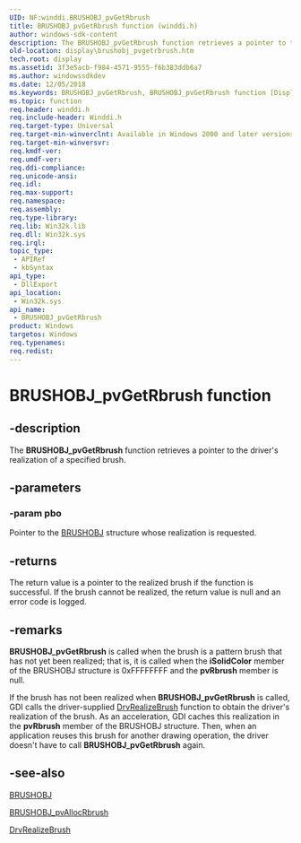 ```yaml
---
UID: NF:winddi.BRUSHOBJ_pvGetRbrush
title: BRUSHOBJ_pvGetRbrush function (winddi.h)
author: windows-sdk-content
description: The BRUSHOBJ_pvGetRbrush function retrieves a pointer to the driver's realization of a specified brush.
old-location: display\brushobj_pvgetrbrush.htm
tech.root: display
ms.assetid: 3f3e5acb-f984-4571-9555-f6b383ddb6a7
ms.author: windowssdkdev
ms.date: 12/05/2018
ms.keywords: BRUSHOBJ_pvGetRbrush, BRUSHOBJ_pvGetRbrush function [Display Devices], display.brushobj_pvgetrbrush, gdifncs_a19def34-749c-4e98-b03e-1b35f4e1f761.xml, winddi/BRUSHOBJ_pvGetRbrush
ms.topic: function
req.header: winddi.h
req.include-header: Winddi.h
req.target-type: Universal
req.target-min-winverclnt: Available in Windows 2000 and later versions of the Windows operating systems.
req.target-min-winversvr: 
req.kmdf-ver: 
req.umdf-ver: 
req.ddi-compliance: 
req.unicode-ansi: 
req.idl: 
req.max-support: 
req.namespace: 
req.assembly: 
req.type-library: 
req.lib: Win32k.lib
req.dll: Win32k.sys
req.irql: 
topic_type:
 - APIRef
 - kbSyntax
api_type:
 - DllExport
api_location:
 - Win32k.sys
api_name:
 - BRUSHOBJ_pvGetRbrush
product: Windows
targetos: Windows
req.typenames: 
req.redist: 
---
```


# BRUSHOBJ_pvGetRbrush function


## -description


The <b>BRUSHOBJ_pvGetRbrush</b> function retrieves a pointer to the driver's realization of a specified brush.


## -parameters




### -param pbo

Pointer to the <a href="https://msdn.microsoft.com/81216bee-d13f-4880-a839-337a247a6c82">BRUSHOBJ</a> structure whose realization is requested.


## -returns



The return value is a pointer to the realized brush if the function is successful. If the brush cannot be realized, the return value is null and an error code is logged.




## -remarks



<b>BRUSHOBJ_pvGetRbrush</b> is called when the brush is a pattern brush that has not yet been realized; that is, it is called when the <b>iSolidColor</b> member of the BRUSHOBJ structure is 0xFFFFFFFF and the <b>pvRbrush</b> member is null.

If the brush has not been realized when <b>BRUSHOBJ_pvGetRbrush</b> is called, GDI calls the driver-supplied <a href="https://msdn.microsoft.com/2948f274-cef2-4fcf-9607-79540b6e5a5f">DrvRealizeBrush</a> function to obtain the driver's realization of the brush. As an acceleration, GDI caches this realization in the <b>pvRbrush</b> member of the BRUSHOBJ structure. Then, when an application reuses this brush for another drawing operation, the driver doesn't have to call <b>BRUSHOBJ_pvGetRbrush</b> again.




## -see-also




<a href="https://msdn.microsoft.com/81216bee-d13f-4880-a839-337a247a6c82">BRUSHOBJ</a>



<a href="https://msdn.microsoft.com/10900536-6c48-4a96-92d2-025660ccff7e">BRUSHOBJ_pvAllocRbrush</a>



<a href="https://msdn.microsoft.com/2948f274-cef2-4fcf-9607-79540b6e5a5f">DrvRealizeBrush</a>
 

 

